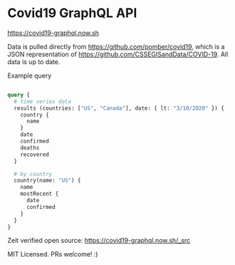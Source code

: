 # Covid19 GraphQL API

https://covid19-graphql.now.sh

Data is pulled directly from https://github.com/pomber/covid19, which is a JSON representation of https://github.com/CSSEGISandData/COVID-19. All data is up to date.

Example query
```graphql

query {
  # time series data
  results (countries: ["US", "Canada"], date: { lt: "3/10/2020" }) {
    country {
      name
    }
    date
    confirmed
    deaths
    recovered
  }

  # by country
  country(name: "US") {
    name
    mostRecent {
      date
      confirmed
    }
  }
}

```

Zeit verified open source: https://covid19-graphql.now.sh/_src

MIT Licensed. PRs welcome! :)
